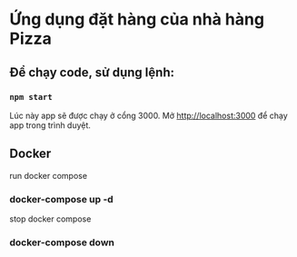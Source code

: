 # Ứng dụng đặt hàng của nhà hàng Pizza

## Để chạy code, sử dụng lệnh:
### `npm start`

Lúc này app sẽ được chạy ở cổng 3000.
Mở [http://localhost:3000](http://localhost:3000) để chạy app trong trình duyệt.

## Docker

run docker compose
### docker-compose up -d

stop docker compose
### docker-compose down
